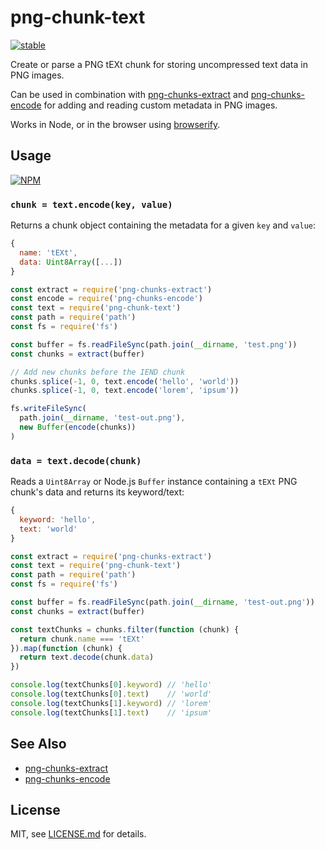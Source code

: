 # png-chunk-text

[![stable](http://badges.github.io/stability-badges/dist/stable.svg)](http://github.com/badges/stability-badges)

Create or parse a PNG tEXt chunk for storing uncompressed text data in PNG images.

Can be used in combination with [png-chunks-extract](https://github.com/hughsk/png-chunks-extract) and [png-chunks-encode](https://github.com/hughsk/png-chunks-encode) for adding and reading custom metadata in PNG images.

Works in Node, or in the browser using [browserify](http://browserify.org/).

## Usage

[![NPM](https://nodei.co/npm/png-chunk-text.png)](https://www.npmjs.com/package/png-chunk-text)

### `chunk = text.encode(key, value)`

Returns a chunk object containing the metadata for a given `key` and `value`:

``` javascript
{
  name: 'tEXt',
  data: Uint8Array([...])
}
```

``` javascript
const extract = require('png-chunks-extract')
const encode = require('png-chunks-encode')
const text = require('png-chunk-text')
const path = require('path')
const fs = require('fs')

const buffer = fs.readFileSync(path.join(__dirname, 'test.png'))
const chunks = extract(buffer)

// Add new chunks before the IEND chunk
chunks.splice(-1, 0, text.encode('hello', 'world'))
chunks.splice(-1, 0, text.encode('lorem', 'ipsum'))

fs.writeFileSync(
  path.join(__dirname, 'test-out.png'),
  new Buffer(encode(chunks))
)
```

### `data = text.decode(chunk)`

Reads a `Uint8Array` or Node.js `Buffer` instance containing a `tEXt` PNG chunk's data and returns its keyword/text:

``` javascript
{
  keyword: 'hello',
  text: 'world'
}
```

``` javascript
const extract = require('png-chunks-extract')
const text = require('png-chunk-text')
const path = require('path')
const fs = require('fs')

const buffer = fs.readFileSync(path.join(__dirname, 'test-out.png'))
const chunks = extract(buffer)

const textChunks = chunks.filter(function (chunk) {
  return chunk.name === 'tEXt'
}).map(function (chunk) {
  return text.decode(chunk.data)
})

console.log(textChunks[0].keyword) // 'hello'
console.log(textChunks[0].text)    // 'world'
console.log(textChunks[1].keyword) // 'lorem'
console.log(textChunks[1].text)    // 'ipsum'
```

## See Also

* [png-chunks-extract](https://github.com/hughsk/png-chunks-extract)
* [png-chunks-encode](https://github.com/hughsk/png-chunks-encode)

## License

MIT, see [LICENSE.md](http://github.com/hughsk/png-chunk-text/blob/master/LICENSE.md) for details.
